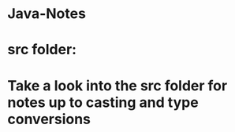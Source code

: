 # Java-Notes
# src folder: 
# Take a look into the src folder for notes up to casting and type conversions 
